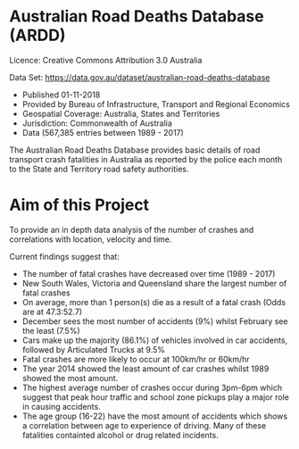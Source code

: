 # Australian Road Deaths Database (ARDD)
Licence:
Creative Commons Attribution 3.0 Australia

Data Set: https://data.gov.au/dataset/australian-road-deaths-database
- Published 01-11-2018
- Provided by Bureau of Infrastructure, Transport and Regional Economics
- Geospatial Coverage: Australia, States and Territories
- Jurisdiction: Commonwealth of Australia 
- Data (567,385 entries between 1989 - 2017)

The Australian Road Deaths Database provides basic details of road transport crash fatalities in Australia as reported by the police each month to the State and Territory road safety authorities.

# Aim of this Project
To provide an in depth data analysis of the number of crashes and correlations with location, velocity and time.

Current findings suggest that:
- The number of fatal crashes have decreased over time (1989 - 2017)
- New South Wales, Victoria and Queensland share the largest number of fatal crashes
- On average, more than 1 person(s) die as a result of a fatal crash (Odds are at 47.3:52.7)
- December sees the most number of accidents (9%) whilst February see the least (7.5%)
- Cars make up the majority (86.1%) of vehicles involved in car accidents, followed by Articulated Trucks at 9.5%
- Fatal crashes are more likely to occur at 100km/hr or 60km/hr
- The year 2014 showed the least amount of car crashes whilst 1989 showed the most amount.
- The highest average number of crashes occur during 3pm-6pm which suggest that peak hour traffic and school zone pickups play a major role in causing accidents. 
- The age group (16-22) have the most amount of accidents which shows a correlation between age to experience of driving. Many of these fatalities containted alcohol or drug related incidents. 
